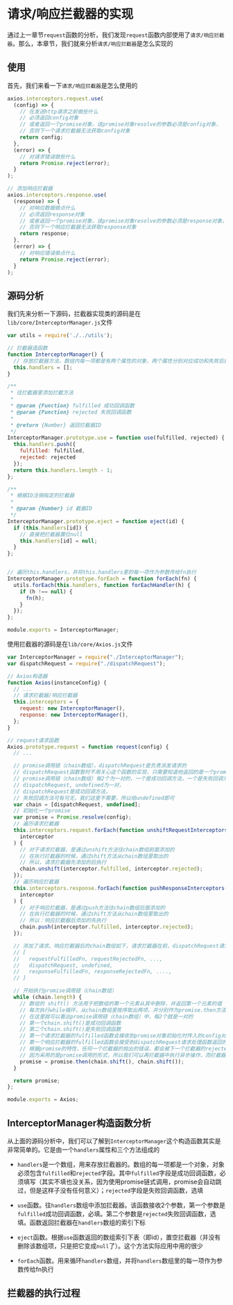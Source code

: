 # 请求/响应拦截器的实现

通过上一章节`request`函数的分析，我们发现`request`函数内部使用了`请求/响应拦截器`。那么，本章节，我们就来分析`请求/响应拦截器`是怎么实现的

## 使用

首先，我们来看一下`请求/响应拦截器`是怎么使用的

```javascript
axios.interceptors.request.use(
  (config) => {
    // 在发送http请求之前做些什么
    // 必须返回config对象
    // 或者返回一个promise对象，该promise对象resolve的参数必须是config对象，
    // 否则下一个请求拦截器无法获取config对象
    return config;
  },
  (error) => {
    // 对请求错误做些什么
    return Promise.reject(error);
  }
);

// 添加响应拦截器
axios.interceptors.response.use(
  (response) => {
    // 对响应数据做点什么
    // 必须返回response对象
    // 或者返回一个promise对象，该promise对象resolve的参数必须是response对象，
    // 否则下一个响应拦截器无法获取response对象
    return response;
  },
  (error) => {
    // 对响应错误做点什么
    return Promise.reject(error);
  }
);
```


## 源码分析

我们先来分析一下源码，拦截器实现类的源码是在`lib/core/InterceptorManager.js`文件

```javascript
var utils = require('./../utils');

// 拦截器造函数
function InterceptorManager() {
  // 存放拦截器方法，数组内每一项都是有两个属性的对象，两个属性分别对应成功和失败后执行的函数
  this.handlers = [];
}

/**
 * 往拦截器里添加拦截方法
 *
 * @param {Function} fulfilled 成功回调函数
 * @param {Function} rejected 失败回调函数
 *
 * @return {Number} 返回拦截器ID
 */
InterceptorManager.prototype.use = function use(fulfilled, rejected) {
  this.handlers.push({
    fulfilled: fulfilled,
    rejected: rejected
  });
  return this.handlers.length - 1;
};

/**
 * 根据ID注销指定的拦截器
 *
 * @param {Number} id 截器ID
 */
InterceptorManager.prototype.eject = function eject(id) {
  if (this.handlers[id]) {
    // 直接把拦截器置位null
    this.handlers[id] = null;
  }
};


// 遍历this.handlers，并将this.handlers里的每一项作为参数传给fn执行
InterceptorManager.prototype.forEach = function forEach(fn) {
  utils.forEach(this.handlers, function forEachHandler(h) {
    if (h !== null) {
      fn(h);
    }
  });
};

module.exports = InterceptorManager;

```

使用拦截器的源码是在`lib/core/Axios.js`文件

```javascript
var InterceptorManager = require("./InterceptorManager");
var dispatchRequest = require("./dispatchRequest");

// Axios构造器
function Axios(instanceConfig) {
  // ...
  // 请求拦截器/响应拦截器
  this.interceptors = {
    request: new InterceptorManager(),
    response: new InterceptorManager(),
  };
}

// request请求函数
Axios.prototype.request = function request(config) {
  // ...

  // promise调用链（chain数组），dispatchRequest是负责派发请求的
  // dispatchRequest函数暂时不用关心这个函数的实现，只需要知道他返回的是一个promise即可
  // promise调用链（chain数组）每2个为一对的，一个是成功回调方法，一个是失败回调方法
  // dispatchRequest, undefined为一对，
  // dispatchRequest是成功回调方法，
  // 失败回调方法可有可无，我们这里不需要，所以给undefined即可
  var chain = [dispatchRequest, undefined];
  // 初始化一个promise
  var promise = Promise.resolve(config);
  // 遍历请求拦截器
  this.interceptors.request.forEach(function unshiftRequestInterceptors(
    interceptor
  ) {
    // 对于请求拦截器，是通过unshift方法往chain数组前面添加的
    // 在执行拦截器的时候，通过shift方法从chain数组里取出的
    // 所以，请求拦截器先添加的后执行
    chain.unshift(interceptor.fulfilled, interceptor.rejected);
  });
  // 遍历响应拦截器
  this.interceptors.response.forEach(function pushResponseInterceptors(
    interceptor
  ) {
    // 对于响应拦截器，是通过push方法往chain数组后面添加的
    // 在执行拦截器的时候，通过shift方法从chain数组里取出的
    // 所以：响应拦截器后添加的先执行
    chain.push(interceptor.fulfilled, interceptor.rejected);
  });

  // 添加了请求。响应拦截器后的chain数组如下，请求拦截器在前，dispatchRequest请求处理函数在中间，响应拦截器在后
  // [
  //   requestFulfilledFn, requestRejectedFn, ...,
  //   dispatchRequest, undefined,
  //   responseFulfilledFn, responseRejectedFn, ....,
  // ]

  // 开始执行promise调用链（chain数组）
  while (chain.length) {
    // 数组的 shift() 方法用于把数组的第一个元素从其中删除，并返回第一个元素的值
    // 每次执行while循环，从chain数组里按序取出两项，并分别作为promise.then方法的第一个和第二个参数
    // 在这里就可以看出promise调用链（chain数组）中，每2个就是一对的
    // 第一个chain.shift()是成功回调函数
    // 第二个chain.shift()是失败回调函数
    // 第一个请求拦截器的fulfilled函数会接收到promise对象初始化时传入的config对象，而请求拦截器又规定用户写的fulfilled函数必须返回一个config对象，所以通过promise实现链式调用时，每个请求拦截器的fulfilled函数都会接收到一个config对象
    // 第一个响应拦截器的fulfilled函数会接受到dispatchRequest请求处理函数返回的数据,而响应拦截器又规定用户写的fulfilled函数必须返回一个response对象，所以通过promise实现链式调用时，每个响应拦截器的fulfilled函数都会接收到一个response对象
    // 根据promise的特性，任何一个拦截器的抛出的错误，都会被下一个拦截器的rejected函数收到，所以dispatchRequest抛出的错误才会被响应拦截器接收到。
    // 因为采用的是promise调用的形式，所以我们可以再拦截器中执行异步操作，而拦截器的执行顺序还是会按照我们上面说的顺序执行，也就是 dispatchRequest 方法一定会等待所有的请求拦截器执行完后再开始执行，响应拦截器一定会等待 dispatchRequest 执行完后再开始执行。
    promise = promise.then(chain.shift(), chain.shift());
  }

  return promise;
};

module.exports = Axios;

```

## InterceptorManager构造函数分析

从上面的源码分析中，我们可以了解到`InterceptorManager`这个构造函数其实是非常简单的。它是由一个`handlers`属性和三个方法组成的

- `handlers`是一个数组，用来存放拦截器的。数组的每一项都是一个对象，对象必须包含`fulfilled`和`rejected`字段。其中`fulfilled`字段是成功回调函数，必须填写（其实不填也没关系，因为使用promise链式调用，promise会自动跳过，但是这样子没有任何意义）；`rejected`字段是失败回调函数，选填

- `use`函数。往`handlers`数组中添加拦截器。该函数接收2个参数，第一个参数是`fulfilled`成功回调函数，必填。第二个参数是`rejected`失败回调函数，选填。函数返回拦截器在`handlers`数组的索引下标

- `eject`函数。根据`use`函数返回的数组索引下表（即id），置空拦截器（并没有删除该数组项，只是把它变成`null`了）。这个方法实际应用中用的很少

- `forEach`函数。用来循环`handlers`数组，并将`handlers`数组里的每一项作为参数传给fn执行


## 拦截器的执行过程



